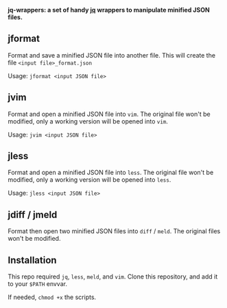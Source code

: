 **jq-wrappers: a set of handy [jq](https://stedolan.github.io/jq/) wrappers to manipulate minified JSON files.**

## jformat

Format and save a minified JSON file into another file.
This will create the file `<input file>_format.json`

Usage: `jformat <input JSON file>`

## jvim

Format and open a minified JSON file into `vim`. The original file won't be
modified, only a working version will be opened into `vim`.

Usage: `jvim <input JSON file>`

## jless

Format and open a minified JSON file into `less`. The original file won't be
modified, only a working version will be opened into `less`.

Usage: `jless <input JSON file>`

## jdiff / jmeld

Format then open two minified JSON files into `diff` / `meld`. The original
files won't be modified.

## Installation

This repo required `jq`, `less`, `meld`, and `vim`.
Clone this repository, and add it to your `$PATH` envvar.

If needed, `chmod +x` the scripts.
